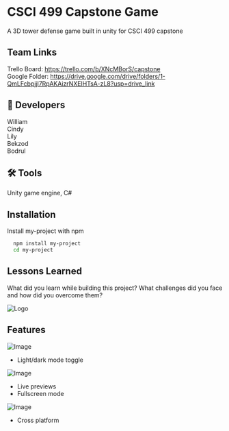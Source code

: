 
# CSCI 499 Capstone Game
A 3D tower defense game built in unity for CSCI 499 capstone

## Team Links
Trello Board: https://trello.com/b/XNcMBorS/capstone  
Google Folder: https://drive.google.com/drive/folders/1-QmLFcbpjjl7RpAKAizrNXElHTsA-zL8?usp=drive_link  

## 🚀 Developers
William  
Cindy  
Lily  
Bekzod  
Bodrul  

## 🛠 Tools
Unity game engine, C#


## Installation

Install my-project with npm

```bash
  npm install my-project
  cd my-project
```
    
## Lessons Learned

What did you learn while building this project? What challenges did you face and how did you overcome them?


![Logo](https://dev-to-uploads.s3.amazonaws.com/uploads/articles/th5xamgrr6se0x5ro4g6.png)


## Features

![Image](https://placehold.co/600x400)

- Light/dark mode toggle

![Image](https://placehold.co/600x400)

- Live previews
- Fullscreen mode

![Image](https://placehold.co/600x400)

- Cross platform
